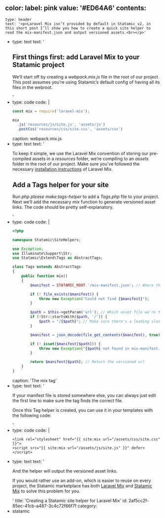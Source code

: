 color:
  label: pink
  value: '#ED64A6'
contents:
  -
    type: header
    text: '<p>Laravel Mix isn’t provided by default in Statamic v2, in this short post I’ll show you how to create a quick site helper to read the mix-manifest.json and output versioned assets.<br></p>'
  -
    type: text
    text: '<h2>First things first: add Laravel Mix to your Statamic project<br></h2><p>We’ll start off by creating a <i>webpack.mix.js</i> file in the root of our project. This post assumes you’re using Statamic’s default config of having all its files in the webroot.<br></p>'
  -
    type: code
    code: |
      ```js
      const mix = require('laravel-mix');
      
      mix
        .js('resources/js/site.js', 'assets/js')
        .postCss('resources/css/site.css', 'assets/css')
      ```
    caption: webpack.mix.js
  -
    type: text
    text: '<p>To keep it simple, we use the Laravel Mix convention of storing our pre-compiled assets in a <i>resources</i> folder, we’re compiling to an <i>assets</i> folder in the root of our project. Make sure you’ve followed the necessary <a href="https://laravel-mix.com/docs/4.0/installation#stand-alone-project" target="_blank">installation instructions</a> of Laravel Mix.<br></p><h2>Add a Tags helper for your site<br></h2><p>Run <i>php please make:tags-helper</i> to add a <i>Tags.php</i> file to your project. Next we’ll add the necessary <i>mix</i> function to generate versioned asset links. The code should be pretty self-explanatory.<br></p>'
  -
    type: code
    code: |
      ```php
      <?php
      
      namespace Statamic\SiteHelpers;
      
      use Exception;
      use Illuminate\Support\Str;
      use Statamic\Extend\Tags as AbstractTags;
      
      class Tags extends AbstractTags
      {
          public function mix()
          {
              $manifest = STATAMIC_ROOT.'/mix-manifest.json'; // Where the manifest is stored
      
              if (! file_exists($manifest)) {
                  throw new Exception("Could not find {$manifest}");
              }
      
              $path = $this->getParam('url'); // Which asset file we're trying to find
              if (!Str::startsWith($path, '/')) {
                  $path = "/{$path}"; // Make sure there's a leading slash
              }
      
              $manifest = json_decode(file_get_contents($manifest), true); // Get the manifest contents
      
              if (! isset($manifest[$path])) {
                  throw new Exception("{$path} not found in mix-manifest.");
              }
      
              return $manifest[$path]; // Return the versioned url
          }
      }
      ```
    caption: 'The mix tag'
  -
    type: text
    text: '<p>If your manifest file is stored somewhere else, you can always just edit the first line to make sure the tag finds the correct file.</p><p>Once this Tag helper is created, you can use it in your templates with the following code:</p>'
  -
    type: code
    code: |
      ```twig
      <link rel="stylesheet" href="{{ site:mix url="/assets/css/site.css" }}">
      <script src="{{ site:mix url="/assets/js/site.js" }}" defer></script>
      ```
  -
    type: text
    text: '<p>And the helper will output the versioned asset links.</p><p>If you would rather use an add-on, which is easier to reuse on every project, the Statamic marketplace has both <a href="https://statamic.com/marketplace/addons/laravel-mix" target="_blank">Laravel Mix</a> and <a href="https://statamic.com/marketplace/addons/statamic-mix" target="_blank">Statamic Mix</a> to solve this problem for you. <br></p>'
title: 'Creating a Statamic site helper for Laravel Mix'
id: 2af5cc2f-85ec-41cb-a487-3c4c72f66f7f
category:
  - statamic
